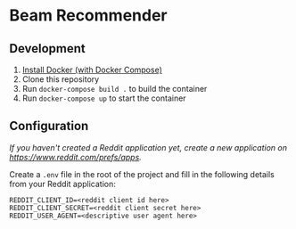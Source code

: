 # Beam Recommender

## Development

1. [Install Docker (with Docker Compose)](https://docs.docker.com/compose/install/)
2. Clone this repository
3. Run `docker-compose build .` to build the container
4. Run `docker-compose up` to start the container

## Configuration

_If you haven't created a Reddit application yet, create a new application on <https://www.reddit.com/prefs/apps>._

Create a `.env` file in the root of the project and fill in the following details from your Reddit application:

```
REDDIT_CLIENT_ID=<reddit client id here>
REDDIT_CLIENT_SECRET=<reddit client secret here>
REDDIT_USER_AGENT=<descriptive user agent here>
```
